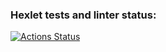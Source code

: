 ### Hexlet tests and linter status:
[![Actions Status](https://github.com/ludwig-the-cat/data-analytics-project-96/actions/workflows/hexlet-check.yml/badge.svg)](https://github.com/ludwig-the-cat/data-analytics-project-96/actions)